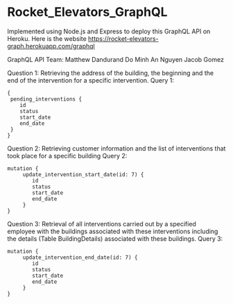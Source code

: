 # Rocket_Elevators_GraphQL

Implemented using Node.js and Express to deploy this GraphQL API on Heroku. Here is the website https://rocket-elevators-graph.herokuapp.com/graphql

GraphQL API Team:
Matthew Dandurand
Do Minh An Nguyen
Jacob Gomez

Question 1:
Retrieving the address of the building, the beginning and the end of the intervention for a specific intervention.
Query 1:

```
{
 pending_interventions {
 	id
	status
	start_date
	end_date
 }
}
```

Question 2:
Retrieving customer information and the list of interventions that took place for a specific building
Query 2:

```
mutation {	
	 update_intervention_start_date(id: 7) {
		id
		status
		start_date
		end_date
	 }
}
```

Question 3:
Retrieval of all interventions carried out by a specified employee with the buildings associated with these interventions including the details (Table BuildingDetails) associated with these buildings.
Query 3:

```
mutation {	
	 update_intervention_end_date(id: 7) {
		id
		status
		start_date
		end_date
	 }
}
```
